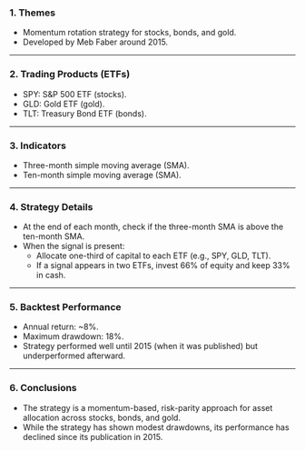 ### 1. **Themes**  
- Momentum rotation strategy for stocks, bonds, and gold.  
- Developed by Meb Faber around 2015.  

---

### 2. **Trading Products (ETFs)**  
- SPY: S&P 500 ETF (stocks).  
- GLD: Gold ETF (gold).  
- TLT: Treasury Bond ETF (bonds).  

---

### 3. **Indicators**  
- Three-month simple moving average (SMA).  
- Ten-month simple moving average (SMA).  

---

### 4. **Strategy Details**  
- At the end of each month, check if the three-month SMA is above the ten-month SMA.  
- When the signal is present:  
  - Allocate one-third of capital to each ETF (e.g., SPY, GLD, TLT).  
  - If a signal appears in two ETFs, invest 66% of equity and keep 33% in cash.  

---

### 5. **Backtest Performance**  
- Annual return: ~8%.  
- Maximum drawdown: 18%.  
- Strategy performed well until 2015 (when it was published) but underperformed afterward.  

---

### 6. **Conclusions**  
- The strategy is a momentum-based, risk-parity approach for asset allocation across stocks, bonds, and gold.  
- While the strategy has shown modest drawdowns, its performance has declined since its publication in 2015.
